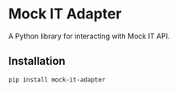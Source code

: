 # Mock IT Adapter

A Python library for interacting with Mock IT API.

## Installation

```bash
pip install mock-it-adapter